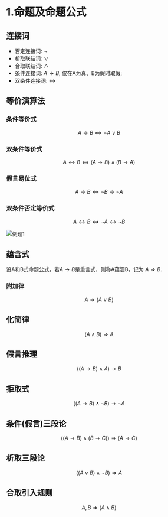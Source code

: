 # 1.命题及命题公式
## 连接词
* 否定连接词: $\neg$
* 析取联结词: $\lor$
* 合取联结词: $\land$
* 条件连接词: $A \rightarrow B$, 仅在A为真、B为假时取假;
* 双条件连接词:  $\leftrightarrow$

## 等价演算法
### 条件等价式 
$$A \rightarrow B \Leftrightarrow \neg A \lor B$$
### 双条件等价式
$$A\leftrightarrow B \Leftrightarrow (A\rightarrow B)\land(B\rightarrow A)$$
### 假言易位式
$$A \rightarrow B \Leftrightarrow \neg B \rightarrow \neg A$$
### 双条件否定等价式
$$ A \leftrightarrow B \Leftrightarrow  \neg A \leftrightarrow \neg B$$

![例题1](img/210aeba1ab04150a791e666cda4f652907e7b899.png@1192w.avif)

## 蕴含式
设A和B式命题公式，若$A \rightarrow B$是重言式，则称A蕴涵B，记为 $A \Rightarrow B$.
### 附加律
$$A \Rightarrow (A\lor B)$$
## 化简律
$$(A\land B) \Rightarrow A$$
## 假言推理
$$((A \rightarrow B) \land A) \rightarrow B$$
## 拒取式
$$((A \rightarrow B) \land \neg B) \rightarrow \neg A$$
## 条件(假言)三段论
$$((A \rightarrow B) \land (B\rightarrow C))\Rightarrow (A \rightarrow C)$$
## 析取三段论
$$((A \lor B )\land \neg B) \Rightarrow A$$
## 合取引入规则
$$A,B \Rightarrow (A \land B)$$